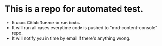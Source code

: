 # This is a repo for automated test.

* It uses Gitlab Runner to run tests.
* It will run all cases everytime code is pushed to "mrd-content-console" repo.
* It will notify you in time by email if there's anything wrong.